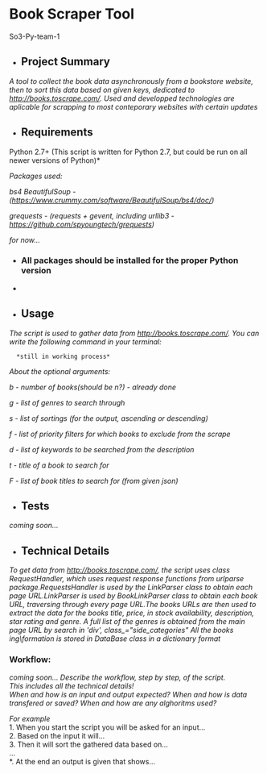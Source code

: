 # Book Scraper Tool

So3-Py-team-1

* ## Project Summary
*A tool to collect the book data asynchronously from a bookstore website, then to sort this data based on given 
keys, dedicated to http://books.toscrape.com/. Used and developped technologies are aplicable for scrapping to most conteporary websites with certain updates*

* ## Requirements
Python 2.7+ (This script is written for Python 2.7, but could be run on all newer versions of Python)*

*Packages used:*

*bs4 BeautifulSoup - (https://www.crummy.com/software/BeautifulSoup/bs4/doc/)*

*grequests - (requests + gevent, including urllib3 - https://github.com/spyoungtech/grequests)*

*for now...*
* ### All packages should be installed for the proper Python version
* 
* ## Usage

*The script is used to gather data from http://books.toscrape.com/.
You can write the following command in your terminal:*
  ```
    *still in working process*
  ```
*About the optional arguments:*

 *b - number of books(should be n?) - already done*

 *g - list of genres to search through*

 *s - list of sortings (for the output, ascending or descending)*

 *f - list of priority filters for which books to exclude from the scrape*

 *d - list of keywords to be searched from the description*

 *t - title of a book to search for*

 *F - list of book titles to search for (from given json)*

  
* ## Tests
*coming soon...*
  
* ## Technical Details

*To get data from http://books.toscrape.com/, the script uses class RequestHandler,
which uses request response functions from urlparse package.RequestsHandler is used by the
LinkParser class to obtain each page URL.LinkParser is used by BookLinkParser class
to obtain each book URL, traversing through every page URL.The books URLs are then used to extract the
data for the books title, price, in stock availability, description, star rating and genre. 
A full list of the genres is obtained from the main page URL by search in 'div', class_="side_categories"
All the books ing\formation is stored in DataBase class in a dictionary format*

  
### Workflow:
*coming soon...*
*Describe the workflow, step by step, of the script.*  
*This includes all the technical details!*  
*When and how is an input and output expected? When and how is data transfered or saved? When and how are any alghoritms used?*

*For example*  
1\. When you start the script you will be asked for an input...\
2\. Based on the input it will...\
3\. Then it will sort the gathered data based on...\
  ...\
*\. At the end an output is given that shows...


